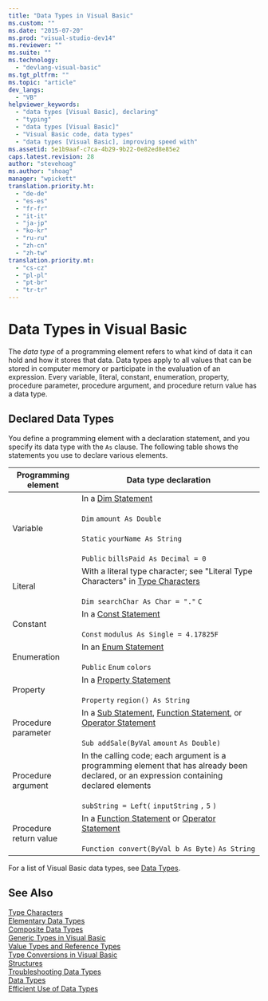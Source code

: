 ```yaml
---
title: "Data Types in Visual Basic"
ms.custom: ""
ms.date: "2015-07-20"
ms.prod: "visual-studio-dev14"
ms.reviewer: ""
ms.suite: ""
ms.technology: 
  - "devlang-visual-basic"
ms.tgt_pltfrm: ""
ms.topic: "article"
dev_langs: 
  - "VB"
helpviewer_keywords: 
  - "data types [Visual Basic], declaring"
  - "typing"
  - "data types [Visual Basic]"
  - "Visual Basic code, data types"
  - "data types [Visual Basic], improving speed with"
ms.assetid: 5e1b9aaf-c7ca-4b29-9b22-0e82ed8e85e2
caps.latest.revision: 28
author: "stevehoag"
ms.author: "shoag"
manager: "wpickett"
translation.priority.ht: 
  - "de-de"
  - "es-es"
  - "fr-fr"
  - "it-it"
  - "ja-jp"
  - "ko-kr"
  - "ru-ru"
  - "zh-cn"
  - "zh-tw"
translation.priority.mt: 
  - "cs-cz"
  - "pl-pl"
  - "pt-br"
  - "tr-tr"
---
```

# Data Types in Visual Basic
The *data type* of a programming element refers to what kind of data it can hold and how it stores that data. Data types apply to all values that can be stored in computer memory or participate in the evaluation of an expression. Every variable, literal, constant, enumeration, property, procedure parameter, procedure argument, and procedure return value has a data type.  
  
## Declared Data Types  
 You define a programming element with a declaration statement, and you specify its data type with the `As` clause. The following table shows the statements you use to declare various elements.  
  
|Programming element|Data type declaration|  
|-------------------------|---------------------------|  
|Variable|In a [Dim Statement](../../../../visual-basic\language-reference\statements/dim-statement.md)<br /><br /> `Dim`   `amount As Double`<br /><br /> `Static`   `yourName As String`<br /><br /> `Public`   `billsPaid As Decimal = 0`|  
|Literal|With a literal type character; see "Literal Type Characters" in [Type Characters](../../../../visual-basic\programming-guide\language-features\data-types/type-characters.md)<br /><br /> `Dim searchChar As Char = "."`  `C`|  
|Constant|In a [Const Statement](../../../../visual-basic\language-reference\statements/const-statement.md)<br /><br /> `Const`   `modulus As Single = 4.17825F`|  
|Enumeration|In an [Enum Statement](../../../../visual-basic\language-reference\statements/enum-statement.md)<br /><br /> `Public`   `Enum`   `colors`|  
|Property|In a [Property Statement](../../../../visual-basic\language-reference\statements/property-statement.md)<br /><br /> `Property`   `region() As String`|  
|Procedure parameter|In a [Sub Statement](../../../../visual-basic\language-reference\statements/sub-statement.md), [Function Statement](../../../../visual-basic\language-reference\statements/function-statement.md), or [Operator Statement](../../../../visual-basic\language-reference\statements/operator-statement.md)<br /><br /> `Sub addSale(ByVal`   `amount`   `As Double)`|  
|Procedure argument|In the calling code; each argument is a programming element that has already been declared, or an expression containing declared elements<br /><br /> `subString = Left(`  `inputString`  `,`   `5`  `)`|  
|Procedure return value|In a [Function Statement](../../../../visual-basic\language-reference\statements/function-statement.md) or [Operator Statement](../../../../visual-basic\language-reference\statements/operator-statement.md)<br /><br /> `Function convert(ByVal b As Byte)`   `As String`|  
  
 For a list of Visual Basic data types, see [Data Types](../../../../visual-basic\language-reference\data-types/data-type-summary.md).  
  
## See Also  
 [Type Characters](../../../../visual-basic\programming-guide\language-features\data-types/type-characters.md)   
 [Elementary Data Types](../../../../visual-basic\programming-guide\language-features\data-types/elementary-data-types.md)   
 [Composite Data Types](../../../../visual-basic\programming-guide\language-features\data-types/composite-data-types.md)   
 [Generic Types in Visual Basic](../../../../visual-basic\programming-guide\language-features\data-types/generic-types.md)   
 [Value Types and Reference Types](../../../../visual-basic\programming-guide\language-features\data-types/value-types-and-reference-types.md)   
 [Type Conversions in Visual Basic](../../../../visual-basic\programming-guide\language-features\data-types/type-conversions.md)   
 [Structures](../../../../visual-basic\programming-guide\language-features\data-types/structures.md)   
 [Troubleshooting Data Types](../../../../visual-basic\programming-guide\language-features\data-types/troubleshooting-data-types.md)   
 [Data Types](../../../../visual-basic\language-reference\data-types/data-type-summary.md)   
 [Efficient Use of Data Types](../../../../visual-basic\programming-guide\language-features\data-types/efficient-use-of-data-types.md)